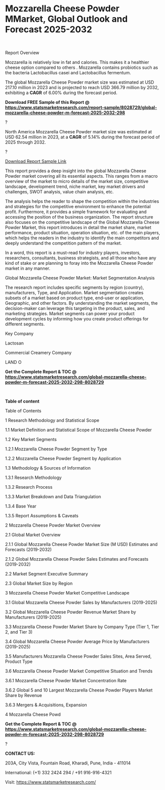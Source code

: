 <h1>Mozzarella Cheese Powder MMarket, Global Outlook and Forecast 2025-2032</h1><br/><p>Report Overview</p>
 
 
 
 <p>Mozzarella is relatively low in fat and calories. This makes it a healthier cheese option compared to others . Mozzarella contains probiotics such as the bacteria Lactobacillus casei and Lactobacillus fermentum.</p>
 
 
 
 <p>The global Mozzarella Cheese Powder market size was estimated at USD 217.10 million in 2023 and is projected to reach USD 366.79 million by 2032, exhibiting a <strong>CAGR</strong> of 6.00% during the forecast period.</p>
 
 
 
 <div><b>Download FREE Sample of this Report @ <a href="https://www.statsmarketresearch.com/download-free-sample/8028729/global-mozzarella-cheese-powder-m-forecast-2025-2032-298">https://www.statsmarketresearch.com/report-sample/8028729/global-mozzarella-cheese-powder-m-forecast-2025-2032-298</a></b></div>
 
 
 
 <p>? </p>
 
 
 
 <p>North America Mozzarella Cheese Powder market size was estimated at USD 62.54 million in 2023, at a <strong>CAGR</strong> of 5.14% during the forecast period of 2025 through 2032.</p>
 
 
 
 <p>? </p>
 
 
 
 <p><a href="https://www.statsmarketresearch.com/download-free-sample/8028729/global-mozzarella-cheese-powder-m-forecast-2025-2032-298">Download Report Sample Link</a></p>
 
 
 
 <p>This report provides a deep insight into the global Mozzarella Cheese Powder market covering all its essential aspects. This ranges from a macro overview of the market to micro details of the market size, competitive landscape, development trend, niche market, key market drivers and challenges, SWOT analysis, value chain analysis, etc.</p>
 
 
 
 <p>The analysis helps the reader to shape the competition within the industries and strategies for the competitive environment to enhance the potential profit. Furthermore, it provides a simple framework for evaluating and accessing the position of the business organization. The report structure also focuses on the competitive landscape of the Global Mozzarella Cheese Powder Market, this report introduces in detail the market share, market performance, product situation, operation situation, etc. of the main players, which helps the readers in the industry to identify the main competitors and deeply understand the competition pattern of the market.</p>
 
 
 
 <p>In a word, this report is a must-read for industry players, investors, researchers, consultants, business strategists, and all those who have any kind of stake or are planning to foray into the Mozzarella Cheese Powder market in any manner.</p>
 
 
 
 <p>Global Mozzarella Cheese Powder Market: Market Segmentation Analysis</p>
 
 
 
 <p>The research report includes specific segments by region (country), manufacturers, Type, and Application. Market segmentation creates subsets of a market based on product type, end-user or application, Geographic, and other factors. By understanding the market segments, the decision-maker can leverage this targeting in the product, sales, and marketing strategies. Market segments can power your product development cycles by informing how you create product offerings for different segments.</p>
 
 
 
 <p>Key Company</p>
 
 
 
 <p>Lactosan</p>
 
 
 
 <p>Commercial Creamery Company</p>
 
 
 
 <p>LAND O</p>
 
 
 
 <div><b>Get the Complete Report & TOC @ <a href="https://www.statsmarketresearch.com/global-mozzarella-cheese-powder-m-forecast-2025-2032-298-8028729">https://www.statsmarketresearch.com/global-mozzarella-cheese-powder-m-forecast-2025-2032-298-8028729</a></b></div>
 
 
 
 <p><br />
 
 <b>Table of content</b></p>
 
 
 
 <p>Table of Contents<br />
 
 1 Research Methodology and Statistical Scope<br />
 
 1.1 Market Definition and Statistical Scope of Mozzarella Cheese Powder<br />
 
 1.2 Key Market Segments<br />
 
 1.2.1 Mozzarella Cheese Powder Segment by Type<br />
 
 1.2.2 Mozzarella Cheese Powder Segment by Application<br />
 
 1.3 Methodology & Sources of Information<br />
 
 1.3.1 Research Methodology<br />
 
 1.3.2 Research Process<br />
 
 1.3.3 Market Breakdown and Data Triangulation<br />
 
 1.3.4 Base Year<br />
 
 1.3.5 Report Assumptions & Caveats<br />
 
 2 Mozzarella Cheese Powder Market Overview<br />
 
 2.1 Global Market Overview<br />
 
 2.1.1 Global Mozzarella Cheese Powder Market Size (M USD) Estimates and Forecasts (2019-2032)<br />
 
 2.1.2 Global Mozzarella Cheese Powder Sales Estimates and Forecasts (2019-2032)<br />
 
 2.2 Market Segment Executive Summary<br />
 
 2.3 Global Market Size by Region<br />
 
 3 Mozzarella Cheese Powder Market Competitive Landscape<br />
 
 3.1 Global Mozzarella Cheese Powder Sales by Manufacturers (2019-2025)<br />
 
 3.2 Global Mozzarella Cheese Powder Revenue Market Share by Manufacturers (2019-2025)<br />
 
 3.3 Mozzarella Cheese Powder Market Share by Company Type (Tier 1, Tier 2, and Tier 3)<br />
 
 3.4 Global Mozzarella Cheese Powder Average Price by Manufacturers (2019-2025)<br />
 
 3.5 Manufacturers Mozzarella Cheese Powder Sales Sites, Area Served, Product Type<br />
 
 3.6 Mozzarella Cheese Powder Market Competitive Situation and Trends<br />
 
 3.6.1 Mozzarella Cheese Powder Market Concentration Rate<br />
 
 3.6.2 Global 5 and 10 Largest Mozzarella Cheese Powder Players Market Share by Revenue<br />
 
 3.6.3 Mergers & Acquisitions, Expansion<br />
 
 4 Mozzarella Cheese Powd</p>
 
 
 
 <div><b>Get the Complete Report & TOC @ <a href="https://www.statsmarketresearch.com/global-mozzarella-cheese-powder-m-forecast-2025-2032-298-8028729">https://www.statsmarketresearch.com/global-mozzarella-cheese-powder-m-forecast-2025-2032-298-8028729</a></b></div>
 
 
 
 <p>? </p>
 
 
 
 <p><b>CONTACT US:</b><br />
 
 203A, City Vista, Fountain Road, Kharadi, Pune, India - 411014<br />
 
 International: (+1) 332 2424 294 / +91 916-916-4321<br />
 
 Visit: <a href="https://www.statsmarketresearch.com/">https://www.statsmarketresearch.com/</a></p>